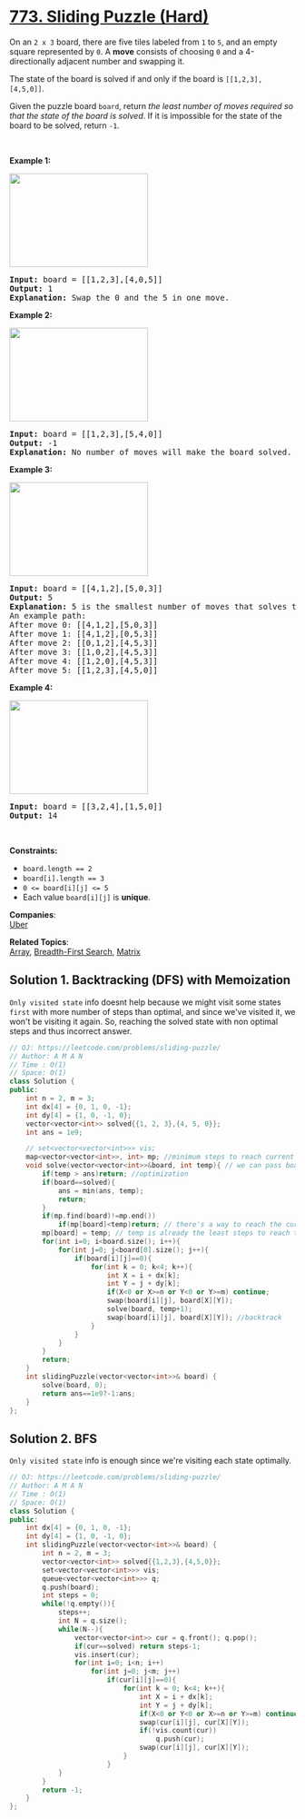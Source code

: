 # [773. Sliding Puzzle (Hard)](https://leetcode.com/problems/sliding-puzzle/)

<p>On an <code>2 x 3</code> board, there are five tiles labeled from <code>1</code> to <code>5</code>, and an empty square represented by <code>0</code>. A <strong>move</strong> consists of choosing <code>0</code> and a 4-directionally adjacent number and swapping it.</p>

<p>The state of the board is solved if and only if the board is <code>[[1,2,3],[4,5,0]]</code>.</p>

<p>Given the puzzle board <code>board</code>, return <em>the least number of moves required so that the state of the board is solved</em>. If it is impossible for the state of the board to be solved, return <code>-1</code>.</p>

<p>&nbsp;</p>
<p><strong>Example 1:</strong></p>
<img alt="" src="https://assets.leetcode.com/uploads/2021/06/29/slide1-grid.jpg" style="width: 244px; height: 165px;">
<pre><strong>Input:</strong> board = [[1,2,3],[4,0,5]]
<strong>Output:</strong> 1
<strong>Explanation:</strong> Swap the 0 and the 5 in one move.
</pre>

<p><strong>Example 2:</strong></p>
<img alt="" src="https://assets.leetcode.com/uploads/2021/06/29/slide2-grid.jpg" style="width: 244px; height: 165px;">
<pre><strong>Input:</strong> board = [[1,2,3],[5,4,0]]
<strong>Output:</strong> -1
<strong>Explanation:</strong> No number of moves will make the board solved.
</pre>

<p><strong>Example 3:</strong></p>
<img alt="" src="https://assets.leetcode.com/uploads/2021/06/29/slide3-grid.jpg" style="width: 244px; height: 165px;">
<pre><strong>Input:</strong> board = [[4,1,2],[5,0,3]]
<strong>Output:</strong> 5
<strong>Explanation:</strong> 5 is the smallest number of moves that solves the board.
An example path:
After move 0: [[4,1,2],[5,0,3]]
After move 1: [[4,1,2],[0,5,3]]
After move 2: [[0,1,2],[4,5,3]]
After move 3: [[1,0,2],[4,5,3]]
After move 4: [[1,2,0],[4,5,3]]
After move 5: [[1,2,3],[4,5,0]]
</pre>

<p><strong>Example 4:</strong></p>
<img alt="" src="https://assets.leetcode.com/uploads/2021/06/29/slide4-grid.jpg" style="width: 244px; height: 165px;">
<pre><strong>Input:</strong> board = [[3,2,4],[1,5,0]]
<strong>Output:</strong> 14
</pre>

<p>&nbsp;</p>
<p><strong>Constraints:</strong></p>

<ul>
	<li><code>board.length == 2</code></li>
	<li><code>board[i].length == 3</code></li>
	<li><code>0 &lt;= board[i][j] &lt;= 5</code></li>
	<li>Each value <code>board[i][j]</code> is <strong>unique</strong>.</li>
</ul>


**Companies**:  
[Uber](https://leetcode.com/company/uber)

**Related Topics**:  
[Array](https://leetcode.com/tag/array/), [Breadth-First Search](https://leetcode.com/tag/breadth-first-search/), [Matrix](https://leetcode.com/tag/matrix/)

## Solution 1. Backtracking (DFS) with Memoization 

`Only visited state` info doesnt help because we might visit some states `first` with more number of steps than optimal, and since
we've visited it, we won't be visiting it again. So, reaching the solved state with non optimal steps and thus incorrect answer.


```cpp
// OJ: https://leetcode.com/problems/sliding-puzzle/
// Author: A M A N
// Time : O(1)
// Space: O(1)
class Solution {
public:
    int n = 2, m = 3;
    int dx[4] = {0, 1, 0, -1};
    int dy[4] = {1, 0, -1, 0};
    vector<vector<int>> solved{{1, 2, 3},{4, 5, 0}};
    int ans = 1e9;

    // set<vector<vector<int>>> vis;
    map<vector<vector<int>>, int> mp; //minimum steps to reach current state
    void solve(vector<vector<int>>&board, int temp){ // we can pass board matrix by reference as after modifying the board we're backtracking to the original
        if(temp > ans)return; //optimization
        if(board==solved){   
            ans = min(ans, temp);
            return;
        }
        if(mp.find(board)!=mp.end())
            if(mp[board]<temp)return; // there's a way to reach the current state in lesser steps
        mp[board] = temp; // temp is already the least steps to reach the current state
        for(int i=0; i<board.size(); i++){
            for(int j=0; j<board[0].size(); j++){
                if(board[i][j]==0){
                    for(int k = 0; k<4; k++){
                        int X = i + dx[k];
                        int Y = j + dy[k];
                        if(X<0 or X>=n or Y<0 or Y>=m) continue;
                        swap(board[i][j], board[X][Y]);
                        solve(board, temp+1);
                        swap(board[i][j], board[X][Y]); //backtrack
                    }
                }
            }
        }
        return;
    }
    int slidingPuzzle(vector<vector<int>>& board) {
        solve(board, 0);
        return ans==1e9?-1:ans;
    }
};
```
## Solution 2. BFS


`Only visited state` info is enough since we're visiting each state optimally.

```cpp
// OJ: https://leetcode.com/problems/sliding-puzzle/
// Author: A M A N
// Time : O(1)
// Space: O(1)
class Solution {
public:
    int dx[4] = {0, 1, 0, -1};
    int dy[4] = {1, 0, -1, 0};
    int slidingPuzzle(vector<vector<int>>& board) {
        int n = 2, m = 3;
        vector<vector<int>> solved{{1,2,3},{4,5,0}};
        set<vector<vector<int>>> vis;
        queue<vector<vector<int>>> q;
        q.push(board);
        int steps = 0;
        while(!q.empty()){
            steps++;
            int N = q.size();
            while(N--){
                vector<vector<int>> cur = q.front(); q.pop();
                if(cur==solved) return steps-1;
                vis.insert(cur);
                for(int i=0; i<n; i++)
                    for(int j=0; j<m; j++)
                        if(cur[i][j]==0){
                            for(int k = 0; k<4; k++){
                                int X = i + dx[k];
                                int Y = j + dy[k];
                                if(X<0 or Y<0 or X>=n or Y>=m) continue;
                                swap(cur[i][j], cur[X][Y]);
                                if(!vis.count(cur))
                                    q.push(cur);
                                swap(cur[i][j], cur[X][Y]);
                            }
                        }
            }
        }
        return -1;
    }
};
```

